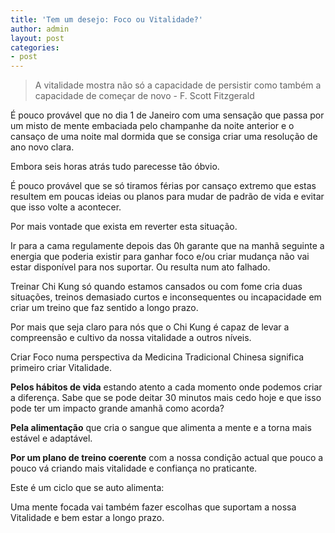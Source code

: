 ```yaml
---
title: 'Tem um desejo: Foco ou Vitalidade?'
author: admin
layout: post
categories:
- post
---
```

>A vitalidade mostra não só a capacidade de persistir como também a capacidade de começar de novo - F. Scott Fitzgerald

É pouco provável que no dia 1 de Janeiro com uma sensação que passa por um misto de mente embaciada pelo champanhe da noite anterior e o cansaço de uma noite mal dormida que se consiga criar uma resolução de ano novo clara.

Embora seis horas atrás tudo parecesse tão óbvio.

É pouco provável que se só tiramos férias por cansaço extremo que estas resultem em poucas ideias ou planos para mudar de padrão de vida e evitar que isso volte a acontecer.

Por mais vontade que exista em reverter esta situação.

Ir para a cama regulamente depois das 0h garante que na manhã seguinte a energia que poderia existir para ganhar foco e/ou criar mudança não vai estar disponível para nos suportar. Ou resulta num ato falhado.

Treinar Chi Kung só quando estamos cansados ou com fome cria duas situações, treinos demasiado curtos e inconsequentes ou incapacidade em criar um treino que faz sentido a longo prazo.

Por mais que seja claro para nós que o Chi Kung é capaz de levar a compreensão e cultivo da nossa vitalidade a outros níveis.

Criar Foco numa perspectiva da Medicina Tradicional Chinesa significa primeiro criar Vitalidade.

**Pelos hábitos de vida** estando atento a cada momento onde podemos criar a diferença. Sabe que se pode deitar 30 minutos mais cedo hoje e que isso pode ter um impacto grande amanhã como acorda?

**Pela alimentação** que cria o sangue que alimenta a mente e a torna mais estável e adaptável.

**Por um plano de treino coerente** com a nossa condição actual que pouco a pouco vá criando mais vitalidade e confiança no praticante.

Este é um ciclo que se auto alimenta:

Uma mente focada vai também fazer escolhas que suportam a nossa Vitalidade e bem estar a longo prazo.
